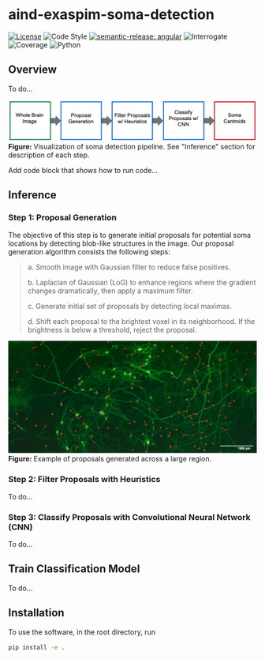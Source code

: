 # aind-exaspim-soma-detection

[![License](https://img.shields.io/badge/license-MIT-brightgreen)](LICENSE)
![Code Style](https://img.shields.io/badge/code%20style-black-black)
[![semantic-release: angular](https://img.shields.io/badge/semantic--release-angular-e10079?logo=semantic-release)](https://github.com/semantic-release/semantic-release)
![Interrogate](https://img.shields.io/badge/interrogate-100.0%25-brightgreen)
![Coverage](https://img.shields.io/badge/coverage-100%25-brightgreen?logo=codecov)
![Python](https://img.shields.io/badge/python->=3.10-blue?logo=python)

## Overview

To do...

<p>
  <img src="imgs/pipeline.png" width="900" alt="pipeline">
  <br>
  <b> Figure: </b>Visualization of soma detection pipeline. See "Inference" section for description of each step.
</p>

Add code block that shows how to run code...

## Inference

### Step 1: Proposal Generation

The objective of this step is to generate initial proposals for potential soma locations by detecting blob-like structures in the image. Our proposal generation algorithm consists the following steps:

<blockquote>
  <p>a. Smooth image with Gaussian filter to reduce false positives.</p>
  <p>b. Laplacian of Gaussian (LoG) to enhance regions where the gradient changes dramatically, then apply a maximum filter.</p>
  <p>c. Generate initial set of proposals by detecting local maximas.</p>
  <p>d. Shift each proposal to the brightest voxel in its neighborhood. If the brightness is below a threshold, reject the proposal.</p>
</blockquote>

<p>
  <img src="imgs/proposals_example.png" width="900" alt="proposals">
  <br>
  <b> Figure: </b>Example of proposals generated across a large region.
</p>

### Step 2: Filter Proposals with Heuristics

To do...

### Step 3: Classify Proposals with Convolutional Neural Network (CNN)

To do...

## Train Classification Model

To do...

## Installation
To use the software, in the root directory, run
```bash
pip install -e .
```
